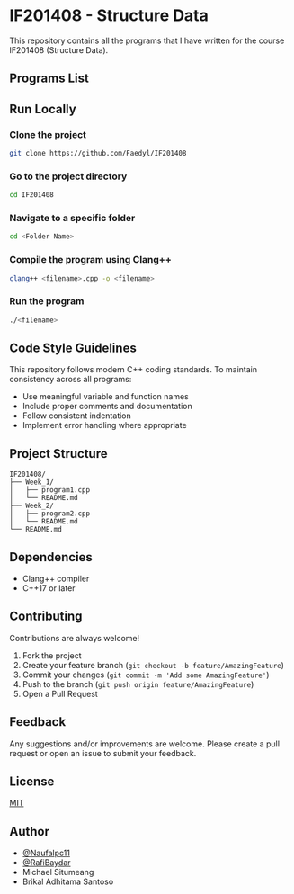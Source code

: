 # IF201408 - Structure Data

This repository contains all the programs that I have written for the course IF201408 (Structure Data).

## Programs List
<!-- Add your program list here -->

## Run Locally

### Clone the project

```bash
git clone https://github.com/Faedyl/IF201408
```

### Go to the project directory

```bash
cd IF201408
```

### Navigate to a specific folder

```bash
cd <Folder Name>
```

### Compile the program using Clang++

```bash
clang++ <filename>.cpp -o <filename>
```

### Run the program

```bash
./<filename>
```

## Code Style Guidelines

This repository follows modern C++ coding standards. To maintain consistency across all programs:

- Use meaningful variable and function names
- Include proper comments and documentation
- Follow consistent indentation
- Implement error handling where appropriate

## Project Structure

```
IF201408/
├── Week_1/
│   ├── program1.cpp
│   └── README.md
├── Week_2/
│   ├── program2.cpp
│   └── README.md
└── README.md
```

## Dependencies

- Clang++ compiler
- C++17 or later

## Contributing

Contributions are always welcome!

1. Fork the project
2. Create your feature branch (`git checkout -b feature/AmazingFeature`)
3. Commit your changes (`git commit -m 'Add some AmazingFeature'`)
4. Push to the branch (`git push origin feature/AmazingFeature`)
5. Open a Pull Request

## Feedback

Any suggestions and/or improvements are welcome. Please create a pull request or open an issue to submit your feedback.

## License

[MIT](https://choosealicense.com/licenses/mit/)

## Author
- [@Naufalpc11](https://github.com/Naufalpc11)
- [@RafiBaydar](https://github.com/RafiBaydar)
- Michael Situmeang
- Brikal Adhitama Santoso
